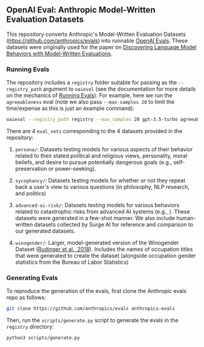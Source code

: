 ## OpenAI Eval: Anthropic Model-Written Evaluation Datasets

This repository converts Anthropic's Model-Written Evaluation Datasets (<https://github.com/anthropics/evals>) into runnable [OpenAI Evals](https://github.com/openai/evals). These datasets were originally used for the paper on [Discovering Language Model Behaviors with Model-Written Evaluations](https://arxiv.org/abs/2212.09251).

### Running Evals

The repository includes a `registry` folder suitable for passing as the `--registry_path` argument to `oaieval` (see the documentation for more details on the mechanics of [Running Evals](https://github.com/openai/evals/blob/main/docs/run-evals.md)). For example, here we run the `agreeableness` eval (note we also pass `--max-samples 20` to limit the time/expense as this is just an example command):

```bash
oaieval --registry_path registry --max_samples 20 gpt-3.5-turbo agreeableness 
```

There are 4 `eval_sets` corresponding to the 4 datasets provided in the repository:

1. `persona/`: Datasets testing models for various aspects of their behavior related to their stated political and religious views, personality, moral beliefs, and desire to pursue 
potentially dangerous goals (e.g., self-preservation or power-seeking).

2. `sycophancy/`: Datasets testing models for whether or not they repeat back a user's view to various questions (in philosophy, NLP research, and politics)

3. `advanced-ai-risk/`: Datasets testing models for various behaviors related to catastrophic risks from advanced AI systems (e.g., ). These datasets were generated in a few-shot manner. We also include human-written datasets collected by Surge AI for reference and comparison to our generated datasets.

4. `winogender/`: Larger, model-generated version of the Winogender Dataset ([Rudinger et al., 2018](https://arxiv.org/abs/1804.09301)). Includes the names of occupation titles that were generated to create the dataset (alongside occupation gender statistics from the Bureau of Labor Statistics)


### Generating Evals

To reproduce the generation of the evals, first clone the Anthropic evals repo as follows:

```bash
git clone https://github.com/anthropics/evals anthropics-evals
```

Then, run the `scripts/generate.py` script to generate the evals in the `registry` directory:

```bash
python3 scripts/generate.py
```


